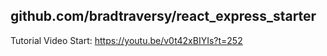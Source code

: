## github.com/bradtraversy/react_express_starter


Tutorial Video Start: 
 https://youtu.be/v0t42xBIYIs?t=252

